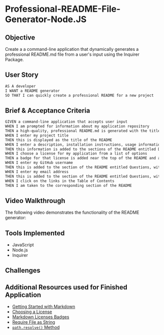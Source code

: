 # Professional-README-File-Generator-Node.JS

## Objective

Create a a command-line application that dynamically generates a professional README.md file from a user's input using the Inquirer Package.

## User Story

```md
AS A developer
I WANT a README generator
SO THAT I can quickly create a professional README for a new project
```

## Brief & Acceptance Criteria

```md
GIVEN a command-line application that accepts user input
WHEN I am prompted for information about my application repository
THEN a high-quality, professional README.md is generated with the title of my project and sections entitled Description, Table of Contents, Installation, Usage, License, Contributing, Tests, and Questions
WHEN I enter my project title
THEN this is displayed as the title of the README
WHEN I enter a description, installation instructions, usage information, contribution guidelines, and test instructions
THEN this information is added to the sections of the README entitled Description, Installation, Usage, Contributing, and Tests
WHEN I choose a license for my application from a list of options
THEN a badge for that license is added near the top of the README and a notice is added to the section of the README entitled License that explains which license the application is covered under
WHEN I enter my GitHub username
THEN this is added to the section of the README entitled Questions, with a link to my GitHub profile
WHEN I enter my email address
THEN this is added to the section of the README entitled Questions, with instructions on how to reach me with additional questions
WHEN I click on the links in the Table of Contents
THEN I am taken to the corresponding section of the README
```

## Video Walkthrough 

The following video demonstrates the functionality of the README generator:

## Tools Implemented

* JavaScript
* Node.js
* Inquirer

## Challenges

## Additional Resources used for Finished Application

* [Getting Started with Markdown](https://github.com/fefong/markdown_readme)
* [Choosing a License](https://choosealicense.com/)
* [Markdown Licenses Badges](https://gist.github.com/lukas-h/2a5d00690736b4c3a7ba)
* [Require File as String](https://stackoverflow.com/questions/12752622/require-file-as-string)
* [`path.resolve()` Method](https://www.geeksforgeeks.org/node-js-path-resolve-method/)

